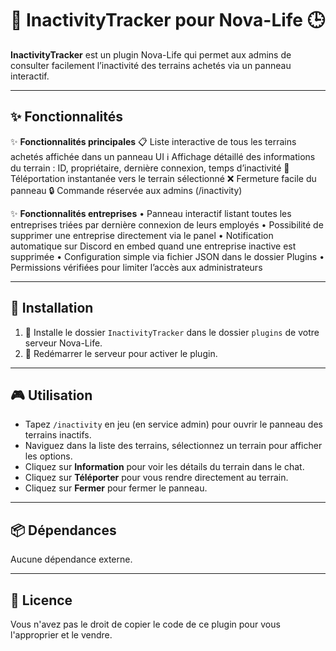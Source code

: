 # 🏡 InactivityTracker pour Nova-Life 🕒

**InactivityTracker** est un plugin Nova-Life qui permet aux admins de consulter facilement l’inactivité des terrains achetés via un panneau interactif.

---

## ✨ Fonctionnalités
✨ **Fonctionnalités principales**
📋 Liste interactive de tous les terrains achetés affichée dans un panneau UI
ℹ️ Affichage détaillé des informations du terrain : ID, propriétaire, dernière connexion, temps d’inactivité
🚀 Téléportation instantanée vers le terrain sélectionné
❌ Fermeture facile du panneau
🔒 Commande réservée aux admins (/inactivity)

✨ **Fonctionnalités entreprises**
• Panneau interactif listant toutes les entreprises triées par dernière connexion de leurs employés
• Possibilité de supprimer une entreprise directement via le panel
• Notification automatique sur Discord en embed quand une entreprise inactive est supprimée
• Configuration simple via fichier JSON dans le dossier Plugins
• Permissions vérifiées pour limiter l’accès aux administrateurs

---

## 🚀 Installation

1. 📂 Installe le dossier `InactivityTracker` dans le dossier `plugins` de votre serveur Nova-Life.
2. 🔄 Redémarrer le serveur pour activer le plugin.

---

## 🎮 Utilisation

* Tapez `/inactivity` en jeu (en service admin) pour ouvrir le panneau des terrains inactifs.
* Naviguez dans la liste des terrains, sélectionnez un terrain pour afficher les options.
* Cliquez sur **Information** pour voir les détails du terrain dans le chat.
* Cliquez sur **Téléporter** pour vous rendre directement au terrain.
* Cliquez sur **Fermer** pour fermer le panneau.

---

## 📦 Dépendances

Aucune dépendance externe.

---

## 📄 Licence

Vous n'avez pas le droit de copier le code de ce plugin pour vous l'approprier et le vendre.

